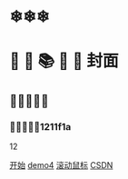 # ❄❄❄

# 🦷 🌂 📚 🎁 🌈 封面

## 🦷🦷🦷🦷🦷

### 🦷🦷🦷🦷🦷1211f1a

12

[开始](/notes/)
[demo4](../demo_01)
[滚动鼠标](#introduction)
[CSDN](demo_01/document/1)